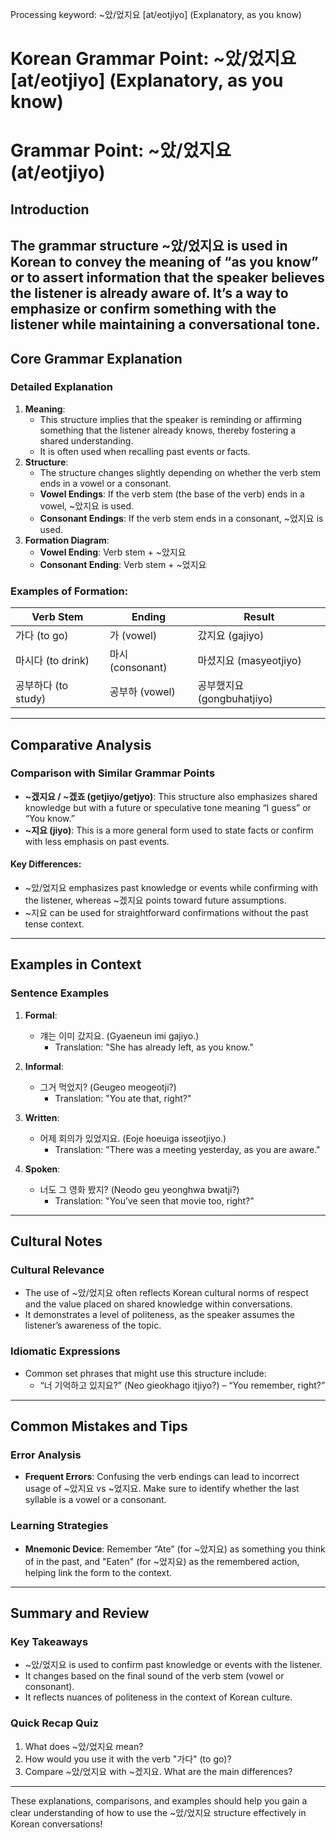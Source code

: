Processing keyword: ~았/었지요 [at/eotjiyo] (Explanatory, as you know)
# Korean Grammar Point: ~았/었지요 [at/eotjiyo] (Explanatory, as you know)
# Grammar Point: ~았/었지요 (at/eotjiyo) 
## Introduction
The grammar structure ~았/었지요 is used in Korean to convey the meaning of “as you know” or to assert information that the speaker believes the listener is already aware of. It’s a way to emphasize or confirm something with the listener while maintaining a conversational tone.
---
## Core Grammar Explanation
### Detailed Explanation
1. **Meaning**:
   - This structure implies that the speaker is reminding or affirming something that the listener already knows, thereby fostering a shared understanding.
   - It is often used when recalling past events or facts.
2. **Structure**:
   - The structure changes slightly depending on whether the verb stem ends in a vowel or a consonant.
   - **Vowel Endings**: If the verb stem (the base of the verb) ends in a vowel, ~았지요 is used.
   - **Consonant Endings**: If the verb stem ends in a consonant, ~었지요 is used.
3. **Formation Diagram**:
   - **Vowel Ending**: Verb stem + ~았지요 
   - **Consonant Ending**: Verb stem + ~었지요 
### Examples of Formation:
| Verb Stem               | Ending             | Result      |
|-------------------------|--------------------|-------------|
| 가다 (to go)            | 가 (vowel)         | 갔지요 (gajiyo)     |
| 마시다 (to drink)      | 마시 (consonant)   | 마셨지요 (masyeotjiyo) |
| 공부하다 (to study)    | 공부하 (vowel)      | 공부했지요 (gongbuhatjiyo)|
---
## Comparative Analysis
### Comparison with Similar Grammar Points
- **~겠지요 / ~겠죠 (getjiyo/getjyo)**: This structure also emphasizes shared knowledge but with a future or speculative tone meaning “I guess” or “You know.”
- **~지요 (jiyo)**: This is a more general form used to state facts or confirm with less emphasis on past events.
#### Key Differences:
- ~았/었지요 emphasizes past knowledge or events while confirming with the listener, whereas ~겠지요 points toward future assumptions.
- ~지요 can be used for straightforward confirmations without the past tense context.
---
## Examples in Context
### Sentence Examples
1. **Formal**:
   - 걔는 이미 갔지요. (Gyaeneun imi gajiyo.)
     - Translation: "She has already left, as you know."
2. **Informal**:
   - 그거 먹었지? (Geugeo meogeotji?)
     - Translation: "You ate that, right?"
   
3. **Written**:
   - 어제 회의가 있었지요. (Eoje hoeuiga isseotjiyo.)
     - Translation: "There was a meeting yesterday, as you are aware."
4. **Spoken**:
   - 너도 그 영화 봤지? (Neodo geu yeonghwa bwatji?)
     - Translation: "You’ve seen that movie too, right?"
---
## Cultural Notes
### Cultural Relevance
- The use of ~았/었지요 often reflects Korean cultural norms of respect and the value placed on shared knowledge within conversations. 
- It demonstrates a level of politeness, as the speaker assumes the listener’s awareness of the topic.
### Idiomatic Expressions
- Common set phrases that might use this structure include:
  - “너 기억하고 있지요?” (Neo gieokhago itjiyo?) – “You remember, right?” 
---
## Common Mistakes and Tips
### Error Analysis
- **Frequent Errors**: Confusing the verb endings can lead to incorrect usage of ~았지요 vs ~었지요. Make sure to identify whether the last syllable is a vowel or a consonant.
### Learning Strategies
- **Mnemonic Device**: Remember “Ate” (for ~았지요) as something you think of in the past, and "Eaten" (for ~었지요) as the remembered action, helping link the form to the context.
---
## Summary and Review
### Key Takeaways
- ~았/었지요 is used to confirm past knowledge or events with the listener.
- It changes based on the final sound of the verb stem (vowel or consonant).
- It reflects nuances of politeness in the context of Korean culture.
### Quick Recap Quiz
1. What does ~았/었지요 mean?
2. How would you use it with the verb "가다" (to go)?
3. Compare ~았/었지요 with ~겠지요. What are the main differences? 
--- 
These explanations, comparisons, and examples should help you gain a clear understanding of how to use the ~았/었지요 structure effectively in Korean conversations!

